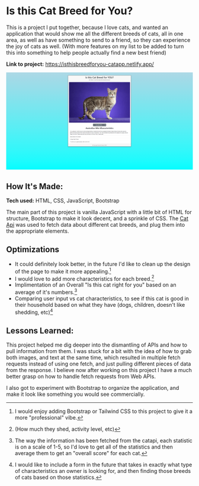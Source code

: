 # Is this Cat Breed for You?

This is a project I put together, because I love cats, and wanted an application that would show me all the different breeds of cats, all in one area, as well as have something to send to a friend, so they can experience the joy of cats as well. (With more features on my list to be added to turn this into something to help people actually find a new best friend)

**Link to project:** https://isthisbreedforyou-catapp.netlify.app/

![alt tag](/imgs/main-page.png)

## How It's Made:

**Tech used:** HTML, CSS, JavaScript, Bootstrap

The main part of this project is vanilla JavaScript with a little bit of HTML for structure, Bootstrap to make it look decent, and a sprinkle of CSS. The [Cat Api](https://thecatapi.com/) was used to fetch data about different cat breeds, and plug them into the appropriate elements.

## Optimizations

- It could definitely look better, in the future I'd like to clean up the design of the page to make it more appealing.[^1]
- I would love to add more characteristics for each breed.[^2]
- Implimentation of an Overall "Is this cat right for you" based on an average of it's numbers.[^3]
- Comparing user input vs cat characteristics, to see if this cat is good in their household based on what they have (dogs, children, doesn't like shedding, etc)[^4]

## Lessons Learned:

This project helped me dig deeper into the dismantling of APIs and how to pull information from them. I was stuck for a bit with the idea of how to grab both images, and text at the same time, which resulted in multiple fetch requests instead of using one fetch, and just pulling different pieces of data from the response. I believe now after working on this project I have a much better grasp on how to handle fetch requests from Web APIs.

I also got to experiment with Bootstrap to organize the application, and make it look like something you would see commercially.

[^1]: I would enjoy adding Bootstrap or Tailwind CSS to this project to give it a more "professional" vibe.
[^2]: (How much they shed, activity level, etc)
[^3]: The way the information has been fetched from the catapi, each statistic is on a scale of 1-5, so I'd love to get all of the statistics and then average them to get an "overall score" for each cat.
[^4]: I would like to include a form in the future that takes in exactly what type of characteristics an owner is looking for, and then finding those breeds of cats based on those statistics.

